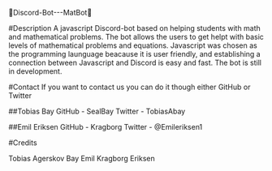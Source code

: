 🤖Discord-Bot---MatBot🤖 

#Description
A javascript Discord-bot based on helping students with math and mathematical problems. 
The bot allows the users to get helpt with basic levels of mathematical problems and equations.
Javascript was chosen as the programming launguage beacause it is user friendly, and establishing a connection between Javascript and Discord is easy and fast. 
The bot is still in development.

#Contact
If you want to contact us you can do it though either GitHub or Twitter

##Tobias Bay 
GitHub - SealBay
Twitter - TobiasAbay

##Emil Eriksen
GitHub - Kragborg
Twitter - @Emileriksen1

#Credits

Tobias Agerskov Bay 
Emil Kragborg Eriksen